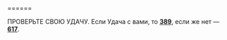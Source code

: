 ======

ПРОВЕРЬТЕ СВОЮ УДАЧУ. Если Удача с вами, то [**389**](#n_389), если же нет — [**617**](#n_617).


